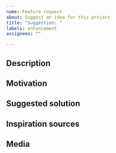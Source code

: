 ```yaml
---
name: Feature request
about: Suggest an idea for this project
title: "Suggestion: "
labels: enhancement
assignees: ""

---
```


<!--

All sections are just template. Remove if they don't help your case.

-->

## Description

<!--
Is your feature request related to a problem? Please describe.
Ex. I'm always frustrated when [...]
-->

## Motivation

<!--
Why do we need this?
Ex: Would make builds faster.
-->

## Suggested solution

<!--
How do you think this could be solved?
-->

## Inspiration sources

<!--
Describe alternatives you've considered, such as other projects solving the same
or a similar issue.
-->

## Media

<!--
Add any other context or screenshots about the feature request here.
-->
